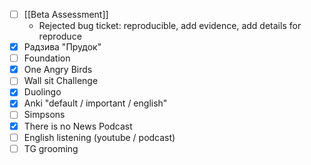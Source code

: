 * [ ] [[Beta Assessment]]
	* Rejected bug ticket: reproducible, add evidence, add details for reproduce
* [x] Радзива "Прудок"
* [ ] Foundation
* [x] One Angry Birds
* [ ] Wall sit Challenge
* [x] Duolingo
* [x] Anki "default / important / english"
* [ ] Simpsons
* [x] There is no News Podcast
* [ ] English listening (youtube / podcast)
* [ ] TG grooming